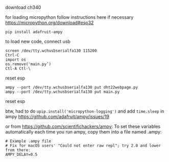 download ch340

for loading micropython follow instructions here if necessary https://micropython.org/download#esp32

`pip install adafruit-ampy`

to load new code, connect usb

```
screen /dev/tty.wchusbserialfa130 115200
Ctrl-C
import os
os.remove('main.py’)
Ctl-A Ctl-\
```
reset esp
```
ampy --port /dev/tty.wchusbserialfa130 put dht22webpage.py
ampy --port /dev/tty.wchusbserialfa130 put main.py
```
reset esp


btw, had to do `upip.install('micropython-logging')`
and add `time.sleep` in ampy https://github.com/adafruit/ampy/issues/19

or from https://github.com/scientifichackers/ampy:
To set these variables automatically each time you run ampy, copy them into a file named .ampy:
```
# Example .ampy file
# Fix for macOS users' "Could not enter raw repl"; try 2.0 and lower from there:
AMPY_DELAY=0.5
```
